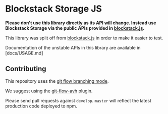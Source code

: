 # Blockstack Storage JS

**Please don't use this library directly as its API will change. Instead use Blockstack Storage via the
public APIs provided in [blockstack.js](https://github.com/blockstack/blockstack.js).**

This library was split off from [blockstack.js](https://github.com/blockstack/blockstack.js)
in order to make it easier to test.

Documentation of the unstable APIs in this library are available in [docs/USAGE.md]

## Contributing

This repository uses the [git flow branching mode](http://nvie.com/posts/a-successful-git-branching-model/).

We suggest using the [git-flow-avh](https://github.com/petervanderdoes/gitflow-avh) plugin.

Please send pull requests against `develop`. `master` will reflect the latest production
code deployed to npm.
